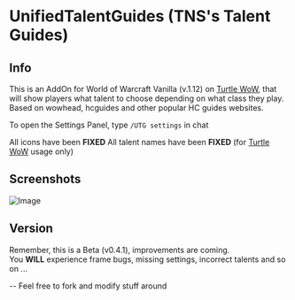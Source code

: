 # UnifiedTalentGuides (TNS's Talent Guides)
## Info
This is an AddOn for World of Warcraft Vanilla (v.1.12) on [Turtle WoW](https://turtle-wow.org/), that will show players what talent to choose depending on what class they play.
Based on wowhead, hcguides and other popular HC guides websites.

To open the Settings Panel, type `/UTG settings` in chat

All icons have been **FIXED**
All talent names have been **FIXED** (for [Turtle WoW](https://turtle-wow.org/) usage only)

## Screenshots
![Image](https://github.com/user-attachments/assets/1dc064a3-3577-473b-a6fb-26f4e387fe1d)

## Version
Remember, this is a Beta (v0.4.1), improvements are coming.<br>
You **WILL** experience frame bugs, missing settings, incorrect talents and so on ... 


-- Feel free to fork and modify stuff around

